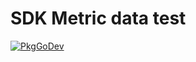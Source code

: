 # SDK Metric data test

[![PkgGoDev](https://pkg.go.dev/badge/go.opentelemetry.io/otel/sdk/metric/metricdata/metricdatatest)](https://pkg.go.dev/go.opentelemetry.io/otel/sdk/metric/metricdata/metricdatatest)

